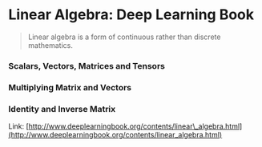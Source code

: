 # Linear Algebra: Deep Learning Book

> Linear algebra is a form of continuous rather than discrete mathematics.

### Scalars, Vectors, Matrices and Tensors

### Multiplying Matrix and Vectors

### Identity and Inverse Matrix





Link: [http://www.deeplearningbook.org/contents/linear\_algebra.html](http://www.deeplearningbook.org/contents/linear_algebra.html)

